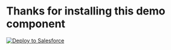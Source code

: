# Thanks for installing this demo component 

<a href="https://githubsfdeploy.herokuapp.com?owner=AravindBabu07&repo=AravindBabu07/Product-Recomendations&ref=master">
  <img alt="Deploy to Salesforce"
       src="https://raw.githubusercontent.com/afawcett/githubsfdeploy/master/deploy.png">
</a>

